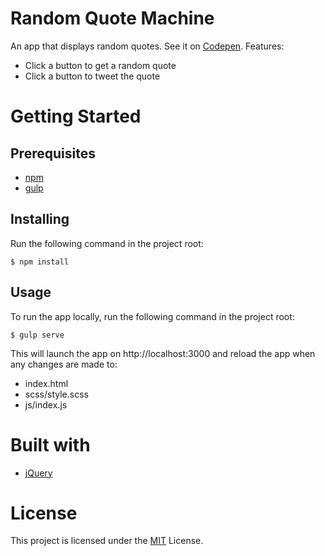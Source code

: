 # Random Quote Machine

An app that displays random quotes. See it on
[Codepen](https://codepen.io/seanlaw/pen/Zyxoya). Features:
* Click a button to get a random quote
* Click a button to tweet the quote


# Getting Started

## Prerequisites

* [npm](https://www.npmjs.com/get-npm)
* [gulp](https://github.com/gulpjs/gulp/blob/master/docs/getting-started.md)

## Installing

Run the following command in the project root:

    $ npm install

## Usage

To run the app locally, run the following command in the project root:

    $ gulp serve

This will launch the app on http://localhost:3000 and reload the app when any
changes are made to:
* index.html
* scss/style.scss
* js/index.js


# Built with

* [jQuery](http://code.jquery.com/)


# License

This project is licensed under the [MIT](https://opensource.org/licenses/MIT)
License.
